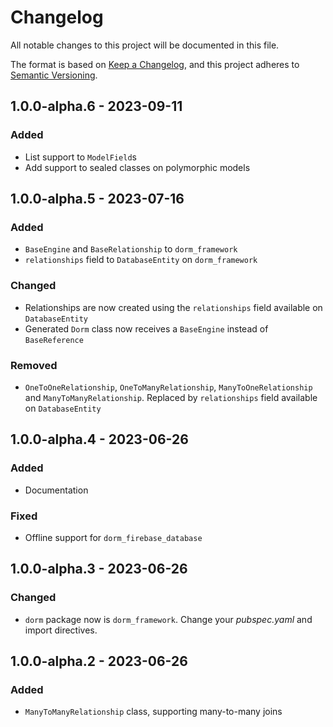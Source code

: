 # Changelog

All notable changes to this project will be documented in this file.

The format is based on [Keep a Changelog](https://keepachangelog.com/en/1.0.0/),
and this project adheres to [Semantic Versioning](https://semver.org/spec/v2.0.0.html).

## 1.0.0-alpha.6 - 2023-09-11

### Added

- List support to `ModelField`s
- Add support to sealed classes on polymorphic models


## 1.0.0-alpha.5 - 2023-07-16

### Added

- `BaseEngine` and `BaseRelationship` to `dorm_framework`
- `relationships` field to `DatabaseEntity` on `dorm_framework`

### Changed

- Relationships are now created using the `relationships` field available on `DatabaseEntity`
- Generated `Dorm` class now receives a `BaseEngine` instead of `BaseReference`

### Removed

- `OneToOneRelationship`, `OneToManyRelationship`, `ManyToOneRelationship` and 
  `ManyToManyRelationship`. Replaced by `relationships` field available on `DatabaseEntity`


## 1.0.0-alpha.4 - 2023-06-26

### Added

- Documentation

### Fixed

- Offline support for `dorm_firebase_database`


## 1.0.0-alpha.3 - 2023-06-26

### Changed

- `dorm` package now is `dorm_framework`. Change your *pubspec.yaml* and import directives.


## 1.0.0-alpha.2 - 2023-06-26

### Added

- `ManyToManyRelationship` class, supporting many-to-many joins
